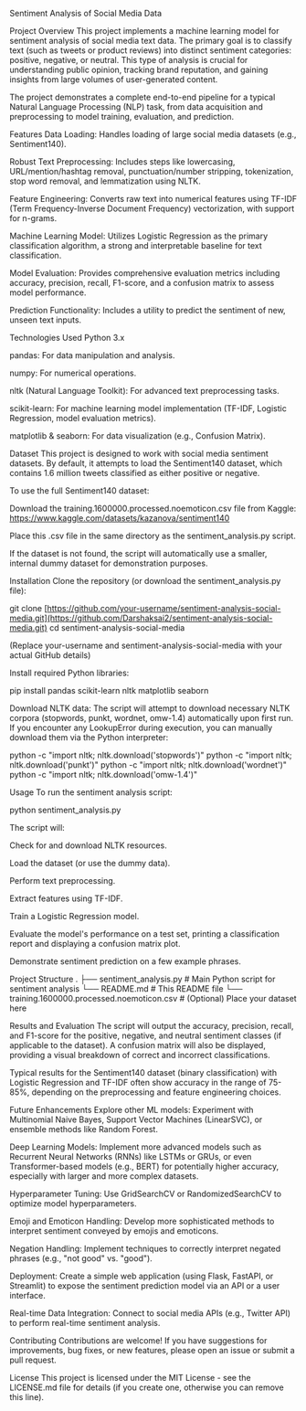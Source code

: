 Sentiment Analysis of Social Media Data

Project Overview
This project implements a machine learning model for sentiment analysis of social media text data. The primary goal is to classify text (such as tweets or product reviews) into distinct sentiment categories: positive, negative, or neutral. This type of analysis is crucial for understanding public opinion, tracking brand reputation, and gaining insights from large volumes of user-generated content.

The project demonstrates a complete end-to-end pipeline for a typical Natural Language Processing (NLP) task, from data acquisition and preprocessing to model training, evaluation, and prediction.

Features
Data Loading: Handles loading of large social media datasets (e.g., Sentiment140).

Robust Text Preprocessing: Includes steps like lowercasing, URL/mention/hashtag removal, punctuation/number stripping, tokenization, stop word removal, and lemmatization using NLTK.

Feature Engineering: Converts raw text into numerical features using TF-IDF (Term Frequency-Inverse Document Frequency) vectorization, with support for n-grams.

Machine Learning Model: Utilizes Logistic Regression as the primary classification algorithm, a strong and interpretable baseline for text classification.

Model Evaluation: Provides comprehensive evaluation metrics including accuracy, precision, recall, F1-score, and a confusion matrix to assess model performance.

Prediction Functionality: Includes a utility to predict the sentiment of new, unseen text inputs.

Technologies Used
Python 3.x

pandas: For data manipulation and analysis.

numpy: For numerical operations.

nltk (Natural Language Toolkit): For advanced text preprocessing tasks.

scikit-learn: For machine learning model implementation (TF-IDF, Logistic Regression, model evaluation metrics).

matplotlib & seaborn: For data visualization (e.g., Confusion Matrix).

Dataset
This project is designed to work with social media sentiment datasets. By default, it attempts to load the Sentiment140 dataset, which contains 1.6 million tweets classified as either positive or negative.

To use the full Sentiment140 dataset:

Download the training.1600000.processed.noemoticon.csv file from Kaggle:
https://www.kaggle.com/datasets/kazanova/sentiment140

Place this .csv file in the same directory as the sentiment_analysis.py script.

If the dataset is not found, the script will automatically use a smaller, internal dummy dataset for demonstration purposes.

Installation
Clone the repository (or download the sentiment_analysis.py file):

git clone [https://github.com/your-username/sentiment-analysis-social-media.git](https://github.com/Darshaksai2/sentiment-analysis-social-media.git)
cd sentiment-analysis-social-media

(Replace your-username and sentiment-analysis-social-media with your actual GitHub details)

Install required Python libraries:

pip install pandas scikit-learn nltk matplotlib seaborn

Download NLTK data: The script will attempt to download necessary NLTK corpora (stopwords, punkt, wordnet, omw-1.4) automatically upon first run. If you encounter any LookupError during execution, you can manually download them via the Python interpreter:

python -c "import nltk; nltk.download('stopwords')"
python -c "import nltk; nltk.download('punkt')"
python -c "import nltk; nltk.download('wordnet')"
python -c "import nltk; nltk.download('omw-1.4')"

Usage
To run the sentiment analysis script:

python sentiment_analysis.py

The script will:

Check for and download NLTK resources.

Load the dataset (or use the dummy data).

Perform text preprocessing.

Extract features using TF-IDF.

Train a Logistic Regression model.

Evaluate the model's performance on a test set, printing a classification report and displaying a confusion matrix plot.

Demonstrate sentiment prediction on a few example phrases.

Project Structure
.
├── sentiment_analysis.py  # Main Python script for sentiment analysis
└── README.md              # This README file
└── training.1600000.processed.noemoticon.csv  # (Optional) Place your dataset here

Results and Evaluation
The script will output the accuracy, precision, recall, and F1-score for the positive, negative, and neutral sentiment classes (if applicable to the dataset). A confusion matrix will also be displayed, providing a visual breakdown of correct and incorrect classifications.

Typical results for the Sentiment140 dataset (binary classification) with Logistic Regression and TF-IDF often show accuracy in the range of 75-85%, depending on the preprocessing and feature engineering choices.

Future Enhancements
Explore other ML models: Experiment with Multinomial Naive Bayes, Support Vector Machines (LinearSVC), or ensemble methods like Random Forest.

Deep Learning Models: Implement more advanced models such as Recurrent Neural Networks (RNNs) like LSTMs or GRUs, or even Transformer-based models (e.g., BERT) for potentially higher accuracy, especially with larger and more complex datasets.

Hyperparameter Tuning: Use GridSearchCV or RandomizedSearchCV to optimize model hyperparameters.

Emoji and Emoticon Handling: Develop more sophisticated methods to interpret sentiment conveyed by emojis and emoticons.

Negation Handling: Implement techniques to correctly interpret negated phrases (e.g., "not good" vs. "good").

Deployment: Create a simple web application (using Flask, FastAPI, or Streamlit) to expose the sentiment prediction model via an API or a user interface.

Real-time Data Integration: Connect to social media APIs (e.g., Twitter API) to perform real-time sentiment analysis.

Contributing
Contributions are welcome! If you have suggestions for improvements, bug fixes, or new features, please open an issue or submit a pull request.

License
This project is licensed under the MIT License - see the LICENSE.md file for details (if you create one, otherwise you can remove this line).
